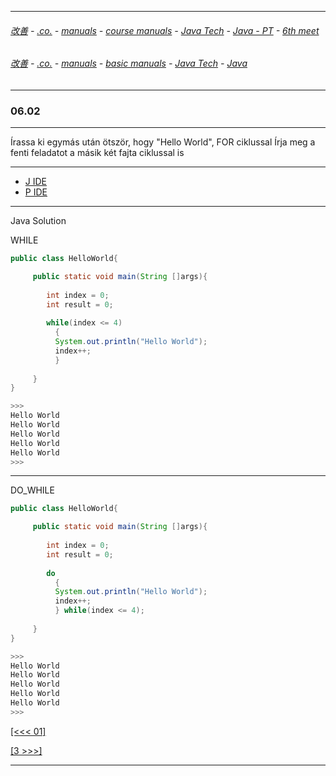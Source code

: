 
---

###### [改善](https://github.com/ttltrk/0C/blob/master/README.MD) - [.co.](https://github.com/ttltrk/PRG/blob/master/CODING.MD) - [manuals](https://github.com/ttltrk/PRG/blob/master/MAN.MD) - [course manuals](https://github.com/ttltrk/PRG/blob/master/COUR_MAN.MD) - [Java Tech](https://github.com/ttltrk/PRG/blob/master/JAVA/DOC/CM/JT.MD) - [Java - PT](https://github.com/ttltrk/PRG/blob/master/JAVA/DOC/BJM/TOMI/JJ.MD) - [6th meet](https://github.com/ttltrk/PRG/blob/master/JAVA/DOC/BJM/TOMI/06/06.MD) 

###### [改善](https://github.com/ttltrk/0C/blob/master/README.MD) - [.co.](https://github.com/ttltrk/PRG/blob/master/CODING.MD) - [manuals](https://github.com/ttltrk/PRG/blob/master/MAN.MD) - [basic manuals](https://github.com/ttltrk/PRG/blob/master/MANUALS.MD) - [Java Tech](https://github.com/ttltrk/PRG/blob/master/JAVA/DOC/JT/JT.MD) - [Java](https://github.com/ttltrk/PRG/blob/master/JAVA/DOC/OJM/OJM.MD)

---

### 06.02

---

Írassa ki egymás után ötször, hogy "Hello World", FOR ciklussal
Írja meg a fenti feladatot a másik két fajta ciklussal is

---

* [J IDE](https://www.tutorialspoint.com/compile_java_online.php) 
* [P IDE](https://repl.it/@ttltrknet/YummyRedMp3)

---

Java Solution

WHILE

```java
public class HelloWorld{

     public static void main(String []args){
         
        int index = 0;
        int result = 0;
          
        while(index <= 4)
          {
          System.out.println("Hello World");
          index++;
          }
        
     }
}

>>>
Hello World
Hello World
Hello World
Hello World
Hello World
>>>
```

---

DO_WHILE

```java
public class HelloWorld{

     public static void main(String []args){
         
        int index = 0;
        int result = 0;
          
        do
          {
          System.out.println("Hello World");
          index++;
          } while(index <= 4);
        
     }
}

>>>
Hello World
Hello World
Hello World
Hello World
Hello World
>>>
```

[[<<< 01]](https://github.com/ttltrk/PRG/blob/master/JAVA/DOC/BJM/TOMI/06/01/01.MD)

[[3 >>>]](https://github.com/ttltrk/PRG/blob/master/JAVA/DOC/BJM/TOMI/06/03/03.MD)

---

